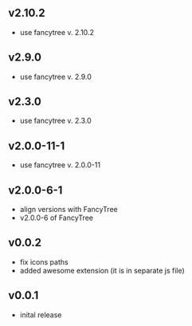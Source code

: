 ## v2.10.2

 * use fancytree v. 2.10.2

## v2.9.0

 * use fancytree v. 2.9.0

## v2.3.0

 * use fancytree v. 2.3.0

## v2.0.0-11-1

 * use fancytree v. 2.0.0-11

## v2.0.0-6-1

 * align versions with FancyTree
 * v2.0.0-6 of FancyTree

## v0.0.2

* fix icons paths
* added awesome extension (it is in separate js file)

## v0.0.1

* inital release
